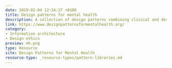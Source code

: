 ```yaml
---
date: 2019-02-04 12:34:27 +0100
title: Design patterns for mental health
description: A collection of design patterns combining clinical and design best practices.
link: https://www.designpatternsformentalhealth.org/
category:
- Information architecture
- Design ethics
preview: mh.png
type: Resource
site: Design Patterns for Mental Health
resource-type: _resource-types/pattern-libraries.md
---
```

